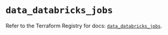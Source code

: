 # `data_databricks_jobs`

Refer to the Terraform Registry for docs: [`data_databricks_jobs`](https://registry.terraform.io/providers/databricks/databricks/1.70.0/docs/data-sources/jobs).
